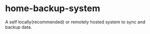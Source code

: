 # home-backup-system
A self locally(recommended) or remotely  hosted system to sync and backup data.
